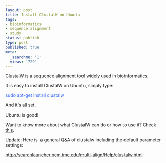 ```yaml
---
layout: post
title: Install ClustalW on Ubuntu
tags:
- bioinformatics
- sequence alignment
- study
status: publish
type: post
published: true
meta:
  _searchme: '1'
  views: '729'
---
```

ClustalW is a sequence alignment tool widely used in bioinformatics.

It is easy to install ClustalW on Ubuntu, simply type:

<font color="#3366ff">sudo apt-get install clustalw</font>

And it's all set.

Ubuntu is good!

Want to know more about what ClustalW can do or how to use it? Check <a href="http://bips.u-strasbg.fr/fr/Documentation/ClustalW/" target="_blank">this</a>.

Update: Here is  a general Q&amp;A of clustalw including the default parameter settings:

<a href="http://searchlauncher.bcm.tmc.edu/multi-align/Help/clustalw.html" target="_blank">http://searchlauncher.bcm.tmc.edu/multi-align/Help/clustalw.html</a>